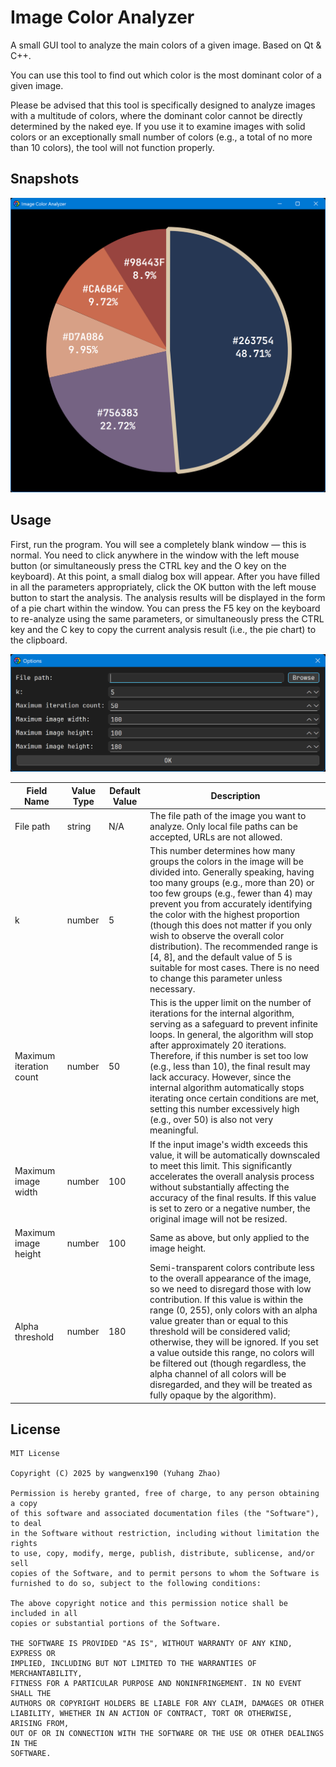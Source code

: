 # Image Color Analyzer

A small GUI tool to analyze the main colors of a given image. Based on Qt & C++.

You can use this tool to find out which color is the most dominant color of a given image.

Please be advised that this tool is specifically designed to analyze images with a multitude of colors, where the dominant color cannot be directly determined by the naked eye. If you use it to examine images with solid colors or an exceptionally small number of colors (e.g., a total of no more than 10 colors), the tool will not function properly.

## Snapshots

![Main Window](./docs/mainwindow.png)

## Usage

First, run the program. You will see a completely blank window — this is normal. You need to click anywhere in the window with the left mouse button (or simultaneously press the CTRL key and the O key on the keyboard). At this point, a small dialog box will appear. After you have filled in all the parameters appropriately, click the OK button with the left mouse button to start the analysis. The analysis results will be displayed in the form of a pie chart within the window. You can press the F5 key on the keyboard to re-analyze using the same parameters, or simultaneously press the CTRL key and the C key to copy the current analysis result (i.e., the pie chart) to the clipboard.

![Options Dialog](./docs/optionsdialog.png)

Field Name | Value Type | Default Value | Description
-- | -- | -- | --
File path | string | N/A | The file path of the image you want to analyze. Only local file paths can be accepted, URLs are not allowed.
k | number | 5 | This number determines how many groups the colors in the image will be divided into. Generally speaking, having too many groups (e.g., more than 20) or too few groups (e.g., fewer than 4) may prevent you from accurately identifying the color with the highest proportion (though this does not matter if you only wish to observe the overall color distribution). The recommended range is [4, 8], and the default value of 5 is suitable for most cases. There is no need to change this parameter unless necessary.
Maximum iteration count | number | 50 | This is the upper limit on the number of iterations for the internal algorithm, serving as a safeguard to prevent infinite loops. In general, the algorithm will stop after approximately 20 iterations. Therefore, if this number is set too low (e.g., less than 10), the final result may lack accuracy. However, since the internal algorithm automatically stops iterating once certain conditions are met, setting this number excessively high (e.g., over 50) is also not very meaningful.
Maximum image width | number | 100 | If the input image's width exceeds this value, it will be automatically downscaled to meet this limit. This significantly accelerates the overall analysis process without substantially affecting the accuracy of the final results. If this value is set to zero or a negative number, the original image will not be resized.
Maximum image height | number | 100 | Same as above, but only applied to the image height.
Alpha threshold | number | 180 | Semi-transparent colors contribute less to the overall appearance of the image, so we need to disregard those with low contribution. If this value is within the range (0, 255), only colors with an alpha value greater than or equal to this threshold will be considered valid; otherwise, they will be ignored. If you set a value outside this range, no colors will be filtered out (though regardless, the alpha channel of all colors will be disregarded, and they will be treated as fully opaque by the algorithm).

## License

```text
MIT License

Copyright (C) 2025 by wangwenx190 (Yuhang Zhao)

Permission is hereby granted, free of charge, to any person obtaining a copy
of this software and associated documentation files (the "Software"), to deal
in the Software without restriction, including without limitation the rights
to use, copy, modify, merge, publish, distribute, sublicense, and/or sell
copies of the Software, and to permit persons to whom the Software is
furnished to do so, subject to the following conditions:

The above copyright notice and this permission notice shall be included in all
copies or substantial portions of the Software.

THE SOFTWARE IS PROVIDED "AS IS", WITHOUT WARRANTY OF ANY KIND, EXPRESS OR
IMPLIED, INCLUDING BUT NOT LIMITED TO THE WARRANTIES OF MERCHANTABILITY,
FITNESS FOR A PARTICULAR PURPOSE AND NONINFRINGEMENT. IN NO EVENT SHALL THE
AUTHORS OR COPYRIGHT HOLDERS BE LIABLE FOR ANY CLAIM, DAMAGES OR OTHER
LIABILITY, WHETHER IN AN ACTION OF CONTRACT, TORT OR OTHERWISE, ARISING FROM,
OUT OF OR IN CONNECTION WITH THE SOFTWARE OR THE USE OR OTHER DEALINGS IN THE
SOFTWARE.
```
